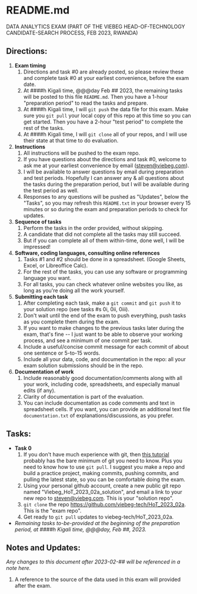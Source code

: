 # README.md
DATA ANALYTICS EXAM
(PART OF THE VIEBEG HEAD-OF-TECHNOLOGY CANDIDATE-SEARCH PROCESS, FEB 2023, RWANDA)

## Directions:
1. **Exam timing**
    1. Directions and task #0 are already posted, so please review these and complete task #0 at your earliest convenience, before the exam date. 
    2. At ####h Kigali time, @@@day Feb ## 2023, the remaining tasks will be posted to this file `README.md`. Then you have a 1-hour "preparation period" to read the tasks and prepare. 
    3. At ####h Kigali time, I will `git push` the data file for this exam. Make sure you `git pull` your local copy of this repo at this time so you can get started. Then you have a 2-hour "test period" to complete the rest of the tasks.
    4. At ####h Kigali time, I will `git clone` all of your repos, and I will use their state at that time to do evaluation.
2. **Instructions**
    1. All instructions will be pushed to the exam repo.
    2. If you have questions about the directions and task #0, welcome to ask me at your earliest convenience by email (steven@viebeg.com).
    3. I will be available to answer questions by email during preparation and test periods.  Hopefully I can answer any & all questions about the tasks during the preparation period, but I will be available during the test period as well.
    4. Responses to any questions will be pushed as "Updates", below the "Tasks", so you may refresh this `README.txt` in your browser every 15 minutes or so during the exam and preparation periods to check for updates.
3. **Sequence of tasks**
    1. Perform the tasks in the order provided, without skipping.
    2. A candidate that did not complete all the tasks may still succeed.
    3. But if you can complete all of them within-time, done well, I will be impressed!
4. **Software, coding languages, consulting online references**
    1. Tasks #1 and #2 should be done in a spreadsheet. (Google Sheets, Excel, or Libreoffice Calc).
    2. For the rest of the tasks, you can use any software or programming language you want.
    3. For all tasks, you can check whatever online websites you like, as long as you're doing all the work yourself.
5. **Submitting each task**
    1. After completing each task, make a `git commit` and `git push` it to your solution repo (see tasks #s 0i, 0ii, 0iii).
    2. Don't wait until the end of the exam to push everything, push tasks as you complete them during the exam.
    3. If you want to make changes to the previous tasks later during the exam, that's fine -- I just want to be able to observe your working process, and see a minimum of one commit per task.
    4. Include a useful/concise commit message for each commit of about one sentence or 5-to-15 words.
    5. Include all your data, code, and documentation in the repo: all your exam solution submissions should be in the repo.
6. **Documentation of work**
    1. Include reasonably good documentation/comments along with all your work, including code, spreadsheets, and especially manual edits (if any).  
    2. Clarity of documentation is part of the evaluation.
    3. You can include documentation as code comments and text in spreadsheet cells. If you want, you can provide an additional text file `documentation.txt` of explanations/discussions, as you prefer.

## Tasks:
- **Task 0**
    1. If you don't have much experience with git, then [this tutorial](https://www.earthdatascience.org/workshops/intro-version-control-git/basic-git-commands/) probably has the bare minimum of git you need to know.  Plus you need to know how to use `git pull`.  I suggest you make a repo and build a practice project, making commits, pushing commits, and pulling the latest state, so you can be comfortable doing the exam.
    2. Using your personal github account, create a new public git repo named "Viebeg_HoT_2023_02a_solution", and email a link to your new repo to steven@viebeg.com. This is your "solution repo".
    3. `git clone` the repo https://github.com/viebeg-tech/HoT_2023_02a.  This is the "exam repo".
    4. Get ready to `git pull` updates to viebeg-tech/HoT_2023_02a.
- *Remaining tasks to-be-provided at the beginning of the preparation period, at ####h Kigali time, @@@day, Feb ##, 2023.*

## Notes and Updates:
*Any changes to this document after 2023-02-## will be referenced in a note here.*
1. A reference to the source of the data used in this exam will provided after the exam.
